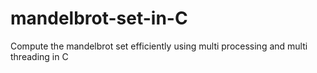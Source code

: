 # mandelbrot-set-in-C
Compute the mandelbrot set efficiently using multi processing and multi threading in C
